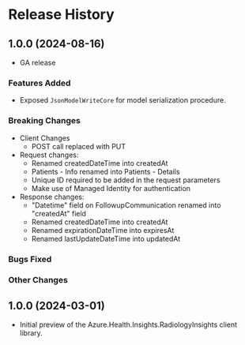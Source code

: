 # Release History

## 1.0.0 (2024-08-16)
- GA release

### Features Added

- Exposed `JsonModelWriteCore` for model serialization procedure.

### Breaking Changes
- Client Changes
    - POST call replaced with PUT
- Request changes:
    - Renamed createdDateTime into createdAt
    - Patients - Info renamed into Patients - Details
    - Unique ID required to be added in the request parameters
	- Make use of Managed Identity for authentication
- Response changes:
    - "Datetime" field on FollowupCommunication renamed into "createdAt" field
    - Renamed createdDateTime into createdAt
    - Renamed expirationDateTime into expiresAt
    - Renamed lastUpdateDateTime into updatedAt

### Bugs Fixed

### Other Changes

## 1.0.0 (2024-03-01)

- Initial preview of the Azure.Health.Insights.RadiologyInsights client library.
